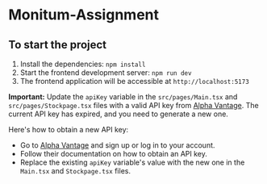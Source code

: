 # Monitum-Assignment

## To start the project

1. Install the dependencies: `npm install`
2. Start the frontend development server: `npm run dev`
3. The frontend application will be accessible at `http://localhost:5173`


**Important:** Update the `apiKey` variable in the `src/pages/Main.tsx` and `src/pages/Stockpage.tsx` files with a valid API key from [Alpha Vantage](https://www.alphavantage.co). The current API key has expired, and you need to generate a new one.

Here's how to obtain a new API key:
- Go to [Alpha Vantage](https://www.alphavantage.co) and sign up or log in to your account.
- Follow their documentation on how to obtain an API key.
- Replace the existing `apiKey` variable's value with the new one in the `Main.tsx` and `Stockpage.tsx` files.


